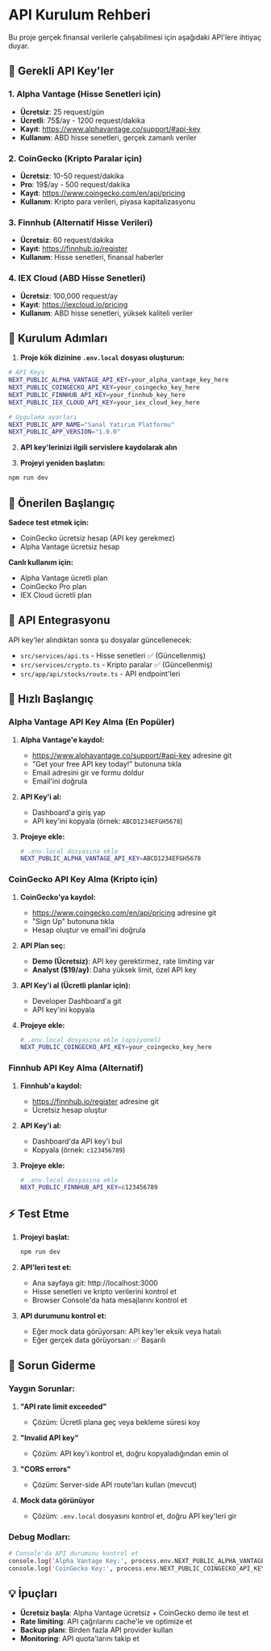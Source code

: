 # API Kurulum Rehberi

Bu proje gerçek finansal verilerle çalışabilmesi için aşağıdaki API'lere ihtiyaç duyar.

## 🔑 Gerekli API Key'ler

### 1. Alpha Vantage (Hisse Senetleri için)
- **Ücretsiz**: 25 request/gün
- **Ücretli**: 75$/ay - 1200 request/dakika
- **Kayıt**: https://www.alphavantage.co/support/#api-key
- **Kullanım**: ABD hisse senetleri, gerçek zamanlı veriler

### 2. CoinGecko (Kripto Paralar için)
- **Ücretsiz**: 10-50 request/dakika
- **Pro**: 19$/ay - 500 request/dakika
- **Kayıt**: https://www.coingecko.com/en/api/pricing
- **Kullanım**: Kripto para verileri, piyasa kapitalizasyonu

### 3. Finnhub (Alternatif Hisse Verileri)
- **Ücretsiz**: 60 request/dakika
- **Kayıt**: https://finnhub.io/register
- **Kullanım**: Hisse senetleri, finansal haberler

### 4. IEX Cloud (ABD Hisse Senetleri)
- **Ücretsiz**: 100,000 request/ay
- **Kayıt**: https://iexcloud.io/pricing
- **Kullanım**: ABD hisse senetleri, yüksek kaliteli veriler

## 📁 Kurulum Adımları

1. **Proje kök dizinine `.env.local` dosyası oluşturun:**
```bash
# API Keys
NEXT_PUBLIC_ALPHA_VANTAGE_API_KEY=your_alpha_vantage_key_here
NEXT_PUBLIC_COINGECKO_API_KEY=your_coingecko_key_here
NEXT_PUBLIC_FINNHUB_API_KEY=your_finnhub_key_here
NEXT_PUBLIC_IEX_CLOUD_API_KEY=your_iex_cloud_key_here

# Uygulama ayarları
NEXT_PUBLIC_APP_NAME="Sanal Yatırım Platformu"
NEXT_PUBLIC_APP_VERSION="1.0.0"
```

2. **API key'lerinizi ilgili servislere kaydolarak alın**

3. **Projeyi yeniden başlatın:**
```bash
npm run dev
```

## 🌟 Önerilen Başlangıç

**Sadece test etmek için:**
- CoinGecko ücretsiz hesap (API key gerekmez)
- Alpha Vantage ücretsiz hesap

**Canlı kullanım için:**
- Alpha Vantage ücretli plan
- CoinGecko Pro plan
- IEX Cloud ücretli plan

## 🔧 API Entegrasyonu

API key'ler alındıktan sonra şu dosyalar güncellenecek:
- `src/services/api.ts` - Hisse senetleri ✅ (Güncellenmiş)
- `src/services/crypto.ts` - Kripto paralar ✅ (Güncellenmiş)
- `src/app/api/stocks/route.ts` - API endpoint'leri

## 🚀 Hızlı Başlangıç

### Alpha Vantage API Key Alma (En Popüler)

1. **Alpha Vantage'e kaydol:**
   - https://www.alphavantage.co/support/#api-key adresine git
   - "Get your free API key today!" butonuna tıkla
   - Email adresini gir ve formu doldur
   - Email'ini doğrula

2. **API Key'i al:**
   - Dashboard'a giriş yap
   - API key'ini kopyala (örnek: `ABCD1234EFGH5678`)

3. **Projeye ekle:**
   ```bash
   # .env.local dosyasına ekle
   NEXT_PUBLIC_ALPHA_VANTAGE_API_KEY=ABCD1234EFGH5678
   ```

### CoinGecko API Key Alma (Kripto için)

1. **CoinGecko'ya kaydol:**
   - https://www.coingecko.com/en/api/pricing adresine git
   - "Sign Up" butonuna tıkla
   - Hesap oluştur ve email'ini doğrula

2. **API Plan seç:**
   - **Demo (Ücretsiz)**: API key gerektirmez, rate limiting var
   - **Analyst ($19/ay)**: Daha yüksek limit, özel API key

3. **API Key'i al (Ücretli planlar için):**
   - Developer Dashboard'a git
   - API key'ini kopyala

4. **Projeye ekle:**
   ```bash
   # .env.local dosyasına ekle (opsiyonel)
   NEXT_PUBLIC_COINGECKO_API_KEY=your_coingecko_key_here
   ```

### Finnhub API Key Alma (Alternatif)

1. **Finnhub'a kaydol:**
   - https://finnhub.io/register adresine git
   - Ücretsiz hesap oluştur

2. **API Key'i al:**
   - Dashboard'da API key'i bul
   - Kopyala (örnek: `c123456789`)

3. **Projeye ekle:**
   ```bash
   # .env.local dosyasına ekle
   NEXT_PUBLIC_FINNHUB_API_KEY=c123456789
   ```

## ⚡ Test Etme

1. **Projeyi başlat:**
   ```bash
   npm run dev
   ```

2. **API'leri test et:**
   - Ana sayfaya git: http://localhost:3000
   - Hisse senetleri ve kripto verilerini kontrol et
   - Browser Console'da hata mesajlarını kontrol et

3. **API durumunu kontrol et:**
   - Eğer mock data görüyorsan: API key'ler eksik veya hatalı
   - Eğer gerçek data görüyorsan: ✅ Başarılı

## 🐛 Sorun Giderme

### Yaygın Sorunlar:

1. **"API rate limit exceeded"**
   - Çözüm: Ücretli plana geç veya bekleme süresi koy

2. **"Invalid API key"**
   - Çözüm: API key'i kontrol et, doğru kopyaladığından emin ol

3. **"CORS errors"**
   - Çözüm: Server-side API route'ları kullan (mevcut)

4. **Mock data görünüyor**
   - Çözüm: `.env.local` dosyasını kontrol et, doğru API key'leri gir

### Debug Modları:

```bash
# Console'da API durumunu kontrol et
console.log('Alpha Vantage Key:', process.env.NEXT_PUBLIC_ALPHA_VANTAGE_API_KEY)
console.log('CoinGecko Key:', process.env.NEXT_PUBLIC_COINGECKO_API_KEY)
```

## 💡 İpuçları

- **Ücretsiz başla**: Alpha Vantage ücretsiz + CoinGecko demo ile test et
- **Rate limiting**: API çağrılarını cache'le ve optimize et
- **Backup planı**: Birden fazla API provider kullan
- **Monitoring**: API quota'larını takip et
